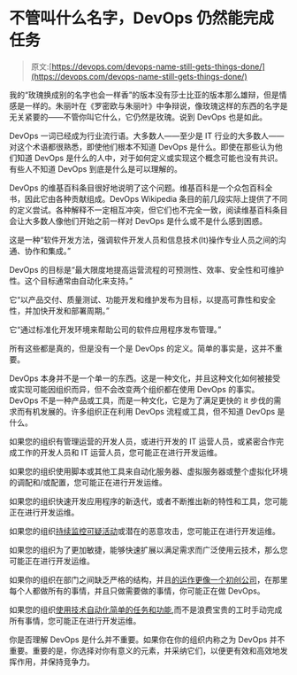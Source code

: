 # 不管叫什么名字，DevOps 仍然能完成任务

> 原文:[https://devops.com/devops-name-still-gets-things-done/](https://devops.com/devops-name-still-gets-things-done/)

我的“玫瑰换成别的名字也会一样香”的版本没有莎士比亚的版本那么雄辩，但是情感是一样的。朱丽叶在《罗密欧与朱丽叶》中争辩说，像玫瑰这样的东西的名字是无关紧要的——不管你叫它什么，它仍然是玫瑰。说到 DevOps 也是如此。

DevOps 一词已经成为行业流行语。大多数人——至少是 IT 行业的大多数人——对这个术语都很熟悉，即使他们根本不知道 DevOps 是什么。即使在那些认为他们知道 DevOps 是什么的人中，对于如何定义或实现这个概念可能也没有共识。有些人不知道 DevOps 到底是什么是可以理解的。

DevOps 的维基百科条目很好地说明了这个问题。维基百科是一个众包百科全书，因此它由各种贡献组成。DevOps Wikipedia 条目的前几段实际上提供了不同的定义尝试。各种解释不一定相互冲突，但它们也不完全一致，阅读维基百科条目会让大多数人像他们开始之前一样对 DevOps 是什么或不是什么感到困惑。

这是一种“软件开发方法，强调软件开发人员和信息技术(It)操作专业人员之间的沟通、协作和集成。”

DevOps 的目标是“最大限度地提高运营流程的可预测性、效率、安全性和可维护性。这个目标通常由自动化来支持。”

它“以产品交付、质量测试、功能开发和维护发布为目标，以提高可靠性和安全性，并加快开发和部署周期。”

它“通过标准化开发环境来帮助公司的软件应用程序发布管理。”

所有这些都是真的，但是没有一个是 DevOps 的定义。简单的事实是，这并不重要。

DevOps 本身并不是一个单一的东西。这是一种文化，并且这种文化如何被接受或实现可能因组织而异，但不会改变两个组织都在使用 DevOps 的事实。DevOps 不是一种产品或工具，而是一种文化，它是为了满足更快的 it 步伐的需求而有机发展的。许多组织正在利用 DevOps 流程或工具，但不知道 DevOps 是什么。

如果您的组织有管理运营的开发人员，或进行开发的 IT 运营人员，或紧密合作完成工作的开发人员和 IT 运营人员，您可能正在进行开发运维。

如果您的组织使用脚本或其他工具来自动化服务器、虚拟服务器或整个虚拟化环境的调配和/或配置，您可能正在进行开发运维。

如果您的组织快速开发应用程序的新迭代，或者不断推出新的特性和工具，您可能正在进行开发运维。

如果您的组织[持续监控可疑活动](https://devops.com/features/embracing-culture-continuous-incident-response/)或潜在的恶意攻击，您可能正在进行开发运维。

如果您的组织为了更加敏捷，能够快速扩展以满足需求而广泛使用云技术，那么您可能正在进行开发运维。

如果你的组织在部门之间缺乏严格的结构，并且[的运作更像一个初创公司](https://devops.com/features/devops-can-fountain-youth/)，在那里每个人都做所有的事情，并且只做需要做的事情，你可能正在做 DevOps。

如果您的组织[使用技术自动化简单的任务和功能](https://devops.com/features/let-the-code-do-the-heavy-lifting/),而不是浪费宝贵的工时手动完成所有事情，您可能正在进行开发运维。

你是否理解 DevOps 是什么并不重要。如果你在你的组织内称之为 DevOps 并不重要。重要的是，你选择对你有意义的元素，并采纳它们，以便更有效和高效地发挥作用，并保持竞争力。